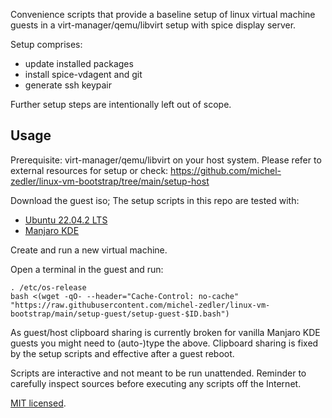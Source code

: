 Convenience scripts that provide a baseline setup of linux virtual machine guests
in a virt-manager/qemu/libvirt setup with spice display server.

Setup comprises:

* update installed packages
* install spice-vdagent and git
* generate ssh keypair

Further setup steps are intentionally left out of scope.

## Usage

Prerequisite: virt-manager/qemu/libvirt on your host system.
Please refer to external resources for setup or check: https://github.com/michel-zedler/linux-vm-bootstrap/tree/main/setup-host

Download the guest iso; The setup scripts in this repo are tested with:

* [Ubuntu 22.04.2 LTS](https://ubuntu.com/download/desktop/thank-you?version=22.04.2&architecture=amd64)
* [Manjaro KDE](https://download.manjaro.org/kde/22.0.5/manjaro-kde-22.0.5-minimal-230316-linux61.iso)

Create and run a new virtual machine.

Open a terminal in the guest and run:

    . /etc/os-release
    bash <(wget -qO- --header="Cache-Control: no-cache" "https://raw.githubusercontent.com/michel-zedler/linux-vm-bootstrap/main/setup-guest/setup-guest-$ID.bash")

As guest/host clipboard sharing is currently broken for vanilla Manjaro KDE guests you might need to (auto-)type the above.
Clipboard sharing is fixed by the setup scripts and effective after a guest reboot.

Scripts are interactive and not meant to be run unattended.
Reminder to carefully inspect sources before executing any scripts off the Internet.

[MIT licensed](LICENSE). 
